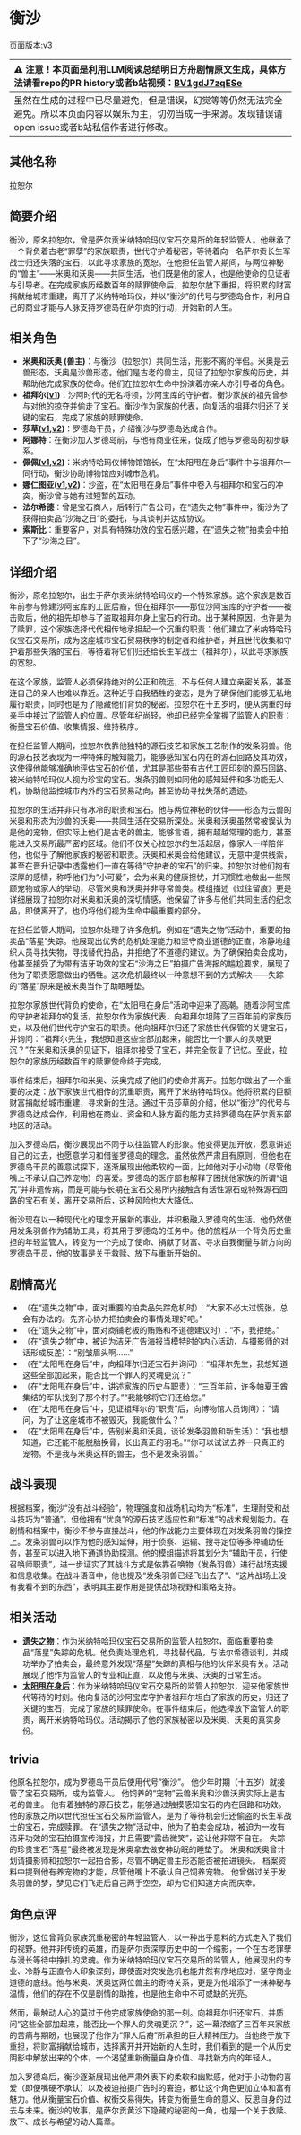 # 衡沙
页面版本:v3
 

| :warning: 注意！本页面是利用LLM阅读总结明日方舟剧情原文生成，具体方法请看repo的PR history或者b站视频：[BV1gdJ7zqESe](https://www.bilibili.com/video/BV1gdJ7zqESe/)         |
|:----------------------------|
| 虽然在生成的过程中已尽量避免，但是错误，幻觉等等仍然无法完全避免。所以本页面内容以娱乐为主，切勿当成一手来源。发现错误请open issue或者b站私信作者进行修改。|



## 其他名称
拉恕尔
## 简要介绍
衡沙，原名拉恕尔，曾是萨尔贡米纳特哈玛仪宝石交易所的年轻监管人。他继承了一个背负着古老“罪孽”的家族职责，世代守护着秘密，等待着向一名萨尔贡长生军战士归还失落的宝石，以此寻求家族的宽恕。在他担任监管人期间，与两位神秘的“兽主”——米奥和沃奥——共同生活，他们既是他的家人，也是他使命的见证者与引导者。在完成家族历经数百年的赎罪使命后，拉恕尔放下重担，将积累的财富捐献给城市重建，离开了米纳特哈玛仪，并以“衡沙”的代号与罗德岛合作，利用自己的商业才能与人脉支持罗德岛在萨尔贡的行动，开始新的人生。
## 相关角色
-   **米奥和沃奥 (兽主)**：与衡沙（拉恕尔）共同生活，形影不离的伴侣。米奥是云兽形态，沃奥是沙兽形态。他们是古老的兽主，见证了拉恕尔家族的历史，并帮助他完成家族的使命。他们在拉恕尔生命中扮演着亦亲人亦引导者的角色。
-   **祖拜尔([v1](../chars/extended_char_zu_bai_er.md))**：沙阿时代的无名将领，沙阿宝库的守护者。衡沙家族的祖先曾参与对他的掠夺并偷走了宝石。衡沙作为家族的代表，向复活的祖拜尔归还了关键的宝石，完成了家族的赎罪使命。
-   **莎草([v1](../chars/char_4139_papyrs.md),[v2](char_4139_papyrs.md))**：罗德岛干员，介绍衡沙与罗德岛达成合作。
-   **阿娜特**：在衡沙加入罗德岛前，与他有商业往来，促成了他与罗德岛的初步联系。
-   **佩佩([v1](../chars/char_4058_pepe.md),[v2](char_4058_pepe.md))**：米纳特哈玛仪博物馆馆长，在“太阳甩在身后”事件中与祖拜尔一同行动，衡沙协助博物馆应对城市危机。
-   **娜仁图亚([v1](../chars/char_4138_narant.md),[v2](char_4138_narant.md))**：沙盗，在“太阳甩在身后”事件中卷入与祖拜尔和宝石的冲突，衡沙曾与她有过短暂的互动。
-   **法尔希德**：曾是宝石商人，后转行广告公司，在“遗失之物”事件中，衡沙为了获得拍卖品“沙海之日”的委托，与其谈判并达成协议。
-   **索斯比**：重要客户，对具有特殊功效的宝石感兴趣，在“遗失之物”拍卖会中拍下了“沙海之日”。
## 详细介绍
衡沙，原名拉恕尔，出生于萨尔贡米纳特哈玛仪的一个特殊家族。这个家族是数百年前参与修建沙阿宝库的工匠后裔，但在祖拜尔——那位沙阿宝库的守护者——被击败后，他的祖先却参与了盗取祖拜尔身上宝石的行动。出于某种原因，也许是为了赎罪，这个家族选择代代相传地承担起一个沉重的职责：他们建立了米纳特哈玛仪宝石交易所，成为这座城市宝石贸易秩序的制定者和维护者，并且世代收集和守护着那些失落的宝石，等待着将它们归还给长生军战士（祖拜尔），以此寻求家族的宽恕。

在这个家族，监管人必须保持绝对的公正和疏远，不与任何人建立亲密关系，甚至连自己的亲人也难以靠近。这种近乎自我牺牲的姿态，是为了确保他们能够无私地履行职责，同时也是为了隐藏他们背负的秘密。拉恕尔在十五岁时，便从病重的母亲手中接过了监管人的位置。尽管年纪尚轻，他却已经完全掌握了监管人的职责：衡量宝石价值、收集情报、维持秩序。

在担任监管人期间，拉恕尔依靠他独特的源石技艺和家族工艺制作的发条羽兽。他的源石技艺表现为一种特殊的触知能力，能够感知宝石内在的源石回路及其功效，这使得他能够准确地评估宝石的价值，尤其是那些带有古代工匠印刻的源石回路、被米纳特哈玛仪人视为珍宝的宝石。发条羽兽则如同他的感知延伸和多功能无人机，协助他监控城市内外的宝石贸易动向，甚至协助寻找失落的遗迹。

拉恕尔的生活并非只有冰冷的职责和宝石。他与两位神秘的伙伴——形态为云兽的米奥和形态为沙兽的沃奥——共同生活在交易所深处。米奥和沃奥虽然常被误认为是他的宠物，但实际上他们是古老的兽主，能够言语，拥有超越常理的能力，甚至能进入交易所最严密的区域。他们不仅关心拉恕尔的生活起居，像家人一样陪伴他，也似乎了解他家族的秘密和职责。沃奥和米奥会给他建议，无意中提供线索，甚至在晋升记录中透露他们一直在等待“守护者的宝石”的归来。拉恕尔对他们抱有深厚的感情，称呼他们为“小可爱”，会为米奥的健康担忧，并习惯性地做出一些照顾宠物或家人的举动，尽管米奥和沃奥并非寻常兽类。模组描述《过往留痕》更是详细展现了拉恕尔对米奥和沃奥的深切情感，他保留了许多与他们共同生活的纪念品，即使离开了，也仍将他们视为生命中最重要的部分。

在担任监管人期间，拉恕尔处理了许多危机，例如在“遗失之物”活动中，重要的拍卖品“落星”失踪。他展现出优秀的危机处理能力和坚守商业道德的正直，冷静地组织人员寻找失物，寻找替代拍品，并拒绝了不道德的建议。为了确保拍卖会成功，他甚至接受了为带有洁牙功效的宝石“沙海之日”拍摄广告海报的尴尬要求，展现了他为了职责愿意做出的牺牲。这次危机最终以一种意想不到的方式解决——失踪的“落星”原来是被米奥当作了助眠睡垫。

拉恕尔家族世代背负的使命，在“太阳甩在身后”活动中迎来了高潮。随着沙阿宝库的守护者祖拜尔的复活，拉恕尔作为家族代表，向祖拜尔坦陈了三百年前的家族历史，以及他们世代守护宝石的职责。他向祖拜尔归还了家族世代保管的关键宝石，并询问：“祖拜尔先生，我想知道这些全部加起来，能否比一个罪人的灵魂更沉？”在米奥和沃奥的见证下，祖拜尔接受了宝石，并完全恢复了记忆。至此，拉恕尔的家族历经数百年的赎罪使命终于完成。

事件结束后，祖拜尔和米奥、沃奥完成了他们的使命并离开。拉恕尔做出了一个重要的决定：放下家族世代相传的沉重职责，离开了米纳特哈玛仪。他将积累的巨额财富捐献给城市重建，寻求新的生活。通过干员莎草的介绍，他以“衡沙”的代号与罗德岛达成合作，利用他在商业、资金和人脉方面的能力支持罗德岛在萨尔贡东部地区的活动。

加入罗德岛后，衡沙展现出不同于以往监管人的形象。他变得更加开放，愿意讲述自己的过去，也愿意学习和借鉴罗德岛的理念。虽然依然严肃且有原则，但他也在罗德岛干员的善意试探下，逐渐展现出他柔软的一面，比如他对于小动物（尽管他嘴上不承认自己养宠物）的喜爱。罗德岛的医疗部也解释了困扰他家族的所谓“诅咒”并非遗传病，而是可能与长期在宝石交易所内接触含有活性源石或特殊源石回路的宝石有关，离开交易所后，这种风险也大大降低。

衡沙现在以一种现代化的理念开展新的事业，并积极融入罗德岛的生活。他仍然使用发条羽兽作为辅助工具，将其用于罗德岛的任务中。他的旅程从一个背负历史重担的年轻监管人，转变为一个完成了使命、捐献了财富、寻求自我衡量与新方向的罗德岛干员，他的故事是关于救赎、放下与重新开始的。
## 剧情高光
*   （在“遗失之物”中，面对重要的拍卖品失踪危机时）：“大家不必太过慌张，总会有办法的。先齐心协力把拍卖会的事情处理好吧。”
*   （在“遗失之物”中，面对商铺老板的贿赂和不道德建议时）：“不，我拒绝。”
*   （在“遗失之物”中，被迫为洁牙广告海报当模特时的内心活动，与摄影师的对话形成反差）：“别皱眉头啊......”
*   （在“太阳甩在身后”中，向祖拜尔归还宝石并询问）：“祖拜尔先生，我想知道这些全部加起来，能否比一个罪人的灵魂更沉？”
*   （在“太阳甩在身后”中，讲述家族的历史与职责）：“三百年前，许多帕夏王酋集结的军队找到了那个村子。”“我能够将它们还给您。”
*   （在“太阳甩在身后”中，见证祖拜尔的“职责”后，向博物馆人员询问）：“请问，为了让这座城市不被毁灭，我能做什么？”
*   （在“太阳甩在身后”中，告别米奥和沃奥，谈论发条羽兽和新生活）：“我也想知道，它还能不能脱胎换骨，长出真正的羽毛。”“你可以试试去养一只真正的宠物。不是我与米奥这样的兽主，也不是发条羽兽。”
## 战斗表现
根据档案，衡沙“没有战斗经验”，物理强度和战场机动均为“标准”，生理耐受和战斗技巧为“普通”。但他拥有“优良”的源石技艺适应性和“标准”的战术规划能力。在剧情和档案中，衡沙不参与直接战斗，他的作战能力主要体现在对发条羽兽的操控上。发条羽兽可以作为他的感知延伸，用于侦察、运输、搜寻定位等多种辅助任务，甚至可以进入地下通道协助探测。他的模组描述将其划分为“辅助干员，行使召唤师职责”，进一步证实了其战斗方式是依靠召唤物（发条羽兽）进行战场支援和信息收集。在战斗语音中，他也提及“发条羽兽已经飞出去了”、“这片战场上没有我看不到的东西”，表明其主要作用是提供战场视野和策略支持。
## 相关活动
-   **[遗失之物](../stories/story_lasher_set_1.md)**：作为米纳特哈玛仪宝石交易所的监管人拉恕尔，面临重要拍卖品“落星”失踪的危机。他负责处理危机，寻找替代品，与法尔希德谈判，并成功举办了拍卖会，最终意外发现“落星”失踪的真相与他的伙伴米奥有关。活动展现了他作为监管人的专业和正直，以及他与米奥、沃奥的日常生活。
-   **[太阳甩在身后](../stories/act35side.md)**：作为米纳特哈玛仪宝石交易所的监管人拉恕尔，迎来他家族世代等待的时刻。他向复活的沙阿宝库守护者祖拜尔坦白了家族的历史，归还了关键的宝石，完成了家族的赎罪使命。在事件结束后，他选择放下监管人的职责，离开米纳特哈玛仪。活动揭示了他的家族秘密以及米奥、沃奥的真实身份。
## trivia
他原名拉恕尔，成为罗德岛干员后使用代号“衡沙”。
他少年时期（十五岁）就接管了宝石交易所，成为监管人。
他饲养的“宠物”云兽米奥和沙兽沃奥实际上是古老的兽主。
他有着独特的源石技艺，能够通过触摸感知宝石的内在回路和功效。
他的家族之所以世代担任宝石交易所监管人，是为了等待机会归还偷盗的长生军战士的宝石，完成赎罪。
在“遗失之物”活动中，他为了拍卖会成功，被迫为一枚有洁牙功效的宝石拍摄宣传海报，并且需要“露齿微笑”，这让他非常不自在。
失踪的珍贵宝石“落星”最终被发现是米奥拿去做安神助眠的睡垫了。
米奥和沃奥曾计划请摄影师和拉恕尔一起拍合影，尽管不确定兽主形态能否被拍进镜头。
档案资料中提到他有养宠物的才能，尽管他嘴上不承认自己饲养宠物。
他曾做过关于发条羽兽的梦，梦见它们飞走后自己两手空空，却为它们知道方向而庆幸。
## 角色点评
衡沙，这位曾背负家族沉重秘密的年轻监管人，以一种出乎意料的方式走入了我们的视野。他并非传统的英雄，而是萨尔贡深厚历史中的一个缩影，一个在古老罪孽与漫长等待中挣扎的灵魂。作为米纳特哈玛仪宝石交易所的监管人，他展现出的专业、冷静与正直令人印象深刻，即使面对突发危机也能井然有序地应对，坚守商业道德的底线。他与米奥、沃奥这两位兽主的奇特关系，更是为他增添了一抹神秘与温情，他们的存在不仅是剧情的助推，也是他生命中不可或缺的光亮。

然而，最触动人心的莫过于他完成家族使命的那一刻。向祖拜尔归还宝石，并质问“这些全部加起来，能否比一个罪人的灵魂更沉？”，这一幕浓缩了三百年来家族的苦痛与期盼，也展现了他作为“罪人后裔”所承担的巨大精神压力。当他终于放下重担，将财富捐献给城市，选择离开并开始新的人生时，我们看到的是一个从历史阴影中解放出来的个体，一个渴望重新衡量自身价值、寻找新方向的年轻人。

加入罗德岛后，衡沙逐渐展现出他严肃外表下的柔软和幽默感，他对于小动物的喜爱（即便嘴硬不承认）以及被迫拍摄广告时的窘迫，都让这个角色更加立体和富有魅力。他从衡量宝石价值、权衡交易得失，转变为衡量生命的意义、反思自身的过去与未来。衡沙的故事，是萨尔贡黄沙下隐藏的秘密的一角，也是一个关于救赎、放下、成长与希望的动人篇章。
